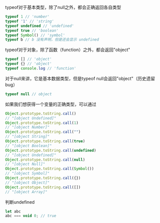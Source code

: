 <!--
 * @Descripttion: 
 * @version: 1.0.0
 * @Author: jimmiezhou
 * @Date: 2019-11-21 14:54:05
 * @LastEditors: jimmiezhou
 * @LastEditTime: 2019-11-21 14:58:19
 -->
typeof对于基本类型，除了null之外，都会正确返回各自类型
```javascript
typeof 1 // 'number'
typeof '1' // 'string'
typeof undefined // 'undefined'
typeof true // 'boolean'
typeof Symbol() // 'symbol'
typeof b // b 没有声明，但是还会显示 undefined
```
typeof对于对象，除了函数（function）之外，都会返回"object"
```javascript
typeof [] // 'object'
typeof {} // 'object'
typeof console.log // 'function'
```
对于null来讲，它是基本数据类型，但是typeof null会返回"object"（历史遗留bug）
```javascript
typeof null // object
```
如果我们想获得一个变量的正确类型，可以通过
```javascript
Object.prototype.toString.call()
// "[object Undefined]"
Object.prototype.toString.call(1)
// "[object Number]"
Object.prototype.toString.call("")
// "[object String]"
Object.prototype.toString.call(true)
// "[object Boolean]"
Object.prototype.toString.call(undefined)
// "[object Undefined]"
Object.prototype.toString.call(null)
// "[object Null]"
Object.prototype.toString.call(Symbol())
// "[object Symbol]"
Object.prototype.toString.call({})
// "[object Object]"
Object.prototype.toString.call([])
// "[object Array]"
```
判断undefined
```javascript
let abc
abc === void 0; // true
```